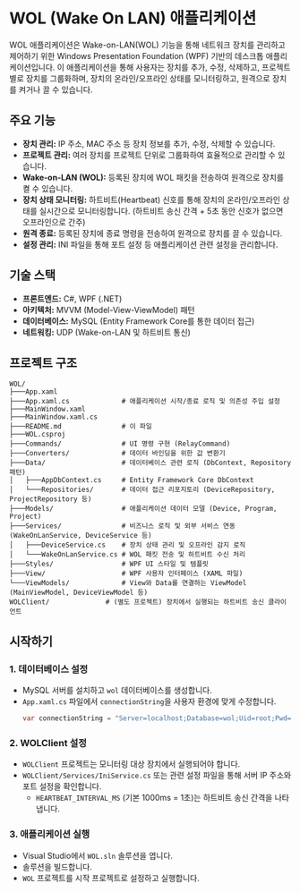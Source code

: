 # WOL (Wake On LAN) 애플리케이션

WOL 애플리케이션은 Wake-on-LAN(WOL) 기능을 통해 네트워크 장치를 관리하고 제어하기 위한 Windows Presentation Foundation (WPF) 기반의 데스크톱 애플리케이션입니다. 이 애플리케이션을 통해 사용자는 장치를 추가, 수정, 삭제하고, 프로젝트별로 장치를 그룹화하며, 장치의 온라인/오프라인 상태를 모니터링하고, 원격으로 장치를 켜거나 끌 수 있습니다.

## 주요 기능

*   **장치 관리:** IP 주소, MAC 주소 등 장치 정보를 추가, 수정, 삭제할 수 있습니다.
*   **프로젝트 관리:** 여러 장치를 프로젝트 단위로 그룹화하여 효율적으로 관리할 수 있습니다.
*   **Wake-on-LAN (WOL):** 등록된 장치에 WOL 패킷을 전송하여 원격으로 장치를 켤 수 있습니다.
*   **장치 상태 모니터링:** 하트비트(Heartbeat) 신호를 통해 장치의 온라인/오프라인 상태를 실시간으로 모니터링합니다. (하트비트 송신 간격 + 5초 동안 신호가 없으면 오프라인으로 간주)
*   **원격 종료:** 등록된 장치에 종료 명령을 전송하여 원격으로 장치를 끌 수 있습니다.
*   **설정 관리:** INI 파일을 통해 포트 설정 등 애플리케이션 관련 설정을 관리합니다.

## 기술 스택

*   **프론트엔드:** C#, WPF (.NET)
*   **아키텍처:** MVVM (Model-View-ViewModel) 패턴
*   **데이터베이스:** MySQL (Entity Framework Core를 통한 데이터 접근)
*   **네트워킹:** UDP (Wake-on-LAN 및 하트비트 통신)

## 프로젝트 구조

```
WOL/
├───App.xaml
├───App.xaml.cs             # 애플리케이션 시작/종료 로직 및 의존성 주입 설정
├───MainWindow.xaml
├───MainWindow.xaml.cs
├───README.md               # 이 파일
├───WOL.csproj
├───Commands/               # UI 명령 구현 (RelayCommand)
├───Converters/             # 데이터 바인딩을 위한 값 변환기
├───Data/                   # 데이터베이스 관련 로직 (DbContext, Repository 패턴)
│   ├───AppDbContext.cs     # Entity Framework Core DbContext
│   └───Repositories/       # 데이터 접근 리포지토리 (DeviceRepository, ProjectRepository 등)
├───Models/                 # 애플리케이션 데이터 모델 (Device, Program, Project)
├───Services/               # 비즈니스 로직 및 외부 서비스 연동 (WakeOnLanService, DeviceService 등)
│   ├───DeviceService.cs    # 장치 상태 관리 및 오프라인 감지 로직
│   └───WakeOnLanService.cs # WOL 패킷 전송 및 하트비트 수신 처리
├───Styles/                 # WPF UI 스타일 및 템플릿
├───View/                   # WPF 사용자 인터페이스 (XAML 파일)
└───ViewModels/             # View와 Data를 연결하는 ViewModel (MainViewModel, DeviceViewModel 등)
WOLClient/              # (별도 프로젝트) 장치에서 실행되는 하트비트 송신 클라이언트
```

## 시작하기

### 1. 데이터베이스 설정

*   MySQL 서버를 설치하고 `wol` 데이터베이스를 생성합니다.
*   `App.xaml.cs` 파일에서 `connectionString`을 사용자 환경에 맞게 수정합니다.
    ```csharp
    var connectionString = "Server=localhost;Database=wol;Uid=root;Pwd=str123;";
    ```

### 2. WOLClient 설정

*   `WOLClient` 프로젝트는 모니터링 대상 장치에서 실행되어야 합니다.
*   `WOLClient/Services/IniService.cs` 또는 관련 설정 파일을 통해 서버 IP 주소와 포트 설정을 확인합니다.
    *   `HEARTBEAT_INTERVAL_MS` (기본 1000ms = 1초)는 하트비트 송신 간격을 나타냅니다.

### 3. 애플리케이션 실행

*   Visual Studio에서 `WOL.sln` 솔루션을 엽니다.
*   솔루션을 빌드합니다.
*   `WOL` 프로젝트를 시작 프로젝트로 설정하고 실행합니다.
